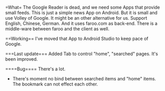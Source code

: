 =What=
The Google Reader is dead, and we need some Apps that provide small feeds.
This is just a simple news App on Android. But it is small and use Volley of Google. It might be an other alternative for us. Support English, Chinese, German. And it uses faroo.com as  back-end. There is a middle-ware between faroo and the client as well.

==Working==
I've moved that App to Android Studio to keep pace of Google.

===Last update===
Added Tab to control "home", "searched" pages. It's been improved.

====Bug====
There's a lot. 
  *  There's moment no bind between searched items and "home" items. The bookmark can not effect each other.
